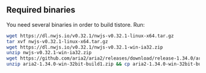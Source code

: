 ## Required binaries

You need several binaries in order to build tistore. Run:

```bash
wget https://dl.nwjs.io/v0.32.1/nwjs-v0.32.1-linux-x64.tar.gz
tar xvf nwjs-v0.32.1-linux-x64.tar.gz
wget https://dl.nwjs.io/v0.32.1/nwjs-v0.32.1-win-ia32.zip
unzip nwjs-v0.32.1-win-ia32.zip
wget https://github.com/aria2/aria2/releases/download/release-1.34.0/aria2-1.34.0-win-32bit-build1.zip
unzip aria2-1.34.0-win-32bit-build1.zip && cp aria2-1.34.0-win-32bit-build1/aria2c.exe . && chmod -x aria2c.exe
```
